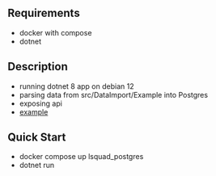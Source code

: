 ## Requirements
- docker with compose
- dotnet

## Description
- running dotnet 8 app on debian 12
- parsing data from src/DataImport/Example into Postgres
- exposing api
- [example](http://localhost:5274/api/squad/4752/en)

## Quick Start
- docker compose up lsquad_postgres
- dotnet run

